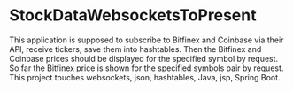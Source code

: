 # StockDataWebsocketsToPresent
This application is supposed to subscribe to Bitfinex and Coinbase via their API, receive tickers, save them into hashtables. Then the Bitfinex and Coinbase prices should be displayed for the specified symbol by request. So far the Bitfinex price is shown for the specified symbols pair by request. This project touches websockets, json, hashtables, Java, jsp, Spring Boot.
